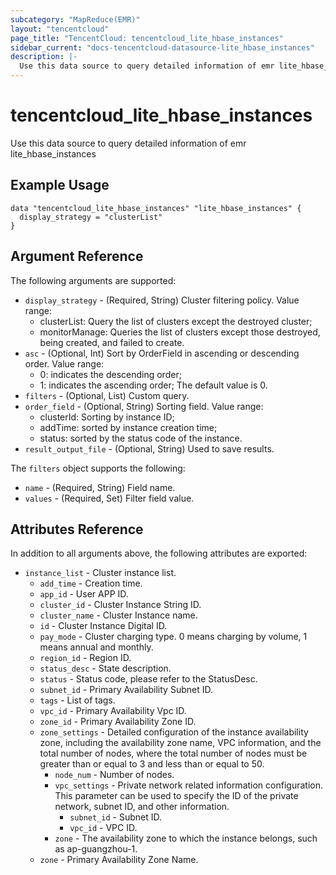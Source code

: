 ```yaml
---
subcategory: "MapReduce(EMR)"
layout: "tencentcloud"
page_title: "TencentCloud: tencentcloud_lite_hbase_instances"
sidebar_current: "docs-tencentcloud-datasource-lite_hbase_instances"
description: |-
  Use this data source to query detailed information of emr lite_hbase_instances
---
```


# tencentcloud_lite_hbase_instances

Use this data source to query detailed information of emr lite_hbase_instances

## Example Usage

```hcl
data "tencentcloud_lite_hbase_instances" "lite_hbase_instances" {
  display_strategy = "clusterList"
}
```

## Argument Reference

The following arguments are supported:

* `display_strategy` - (Required, String) Cluster filtering policy. Value range:
	* clusterList: Query the list of clusters except the destroyed cluster;
	* monitorManage: Queries the list of clusters except those destroyed, being created, and failed to create.
* `asc` - (Optional, Int) Sort by OrderField in ascending or descending order. Value range:
	* 0: indicates the descending order;
	* 1: indicates the ascending order;
	The default value is 0.
* `filters` - (Optional, List) Custom query.
* `order_field` - (Optional, String) Sorting field. Value range:
	* clusterId: Sorting by instance ID;
	* addTime: sorted by instance creation time;
	* status: sorted by the status code of the instance.
* `result_output_file` - (Optional, String) Used to save results.

The `filters` object supports the following:

* `name` - (Required, String) Field name.
* `values` - (Required, Set) Filter field value.

## Attributes Reference

In addition to all arguments above, the following attributes are exported:

* `instance_list` - Cluster instance list.
  * `add_time` - Creation time.
  * `app_id` - User APP ID.
  * `cluster_id` - Cluster Instance String ID.
  * `cluster_name` - Cluster Instance name.
  * `id` - Cluster Instance Digital ID.
  * `pay_mode` - Cluster charging type. 0 means charging by volume, 1 means annual and monthly.
  * `region_id` - Region ID.
  * `status_desc` - State description.
  * `status` - Status code, please refer to the StatusDesc.
  * `subnet_id` - Primary Availability Subnet ID.
  * `tags` - List of tags.
  * `vpc_id` - Primary Availability Vpc ID.
  * `zone_id` - Primary Availability Zone ID.
  * `zone_settings` - Detailed configuration of the instance availability zone, including the availability zone name, VPC information, and the total number of nodes, where the total number of nodes must be greater than or equal to 3 and less than or equal to 50.
    * `node_num` - Number of nodes.
    * `vpc_settings` - Private network related information configuration. This parameter can be used to specify the ID of the private network, subnet ID, and other information.
      * `subnet_id` - Subnet ID.
      * `vpc_id` - VPC ID.
    * `zone` - The availability zone to which the instance belongs, such as ap-guangzhou-1.
  * `zone` - Primary Availability Zone Name.



